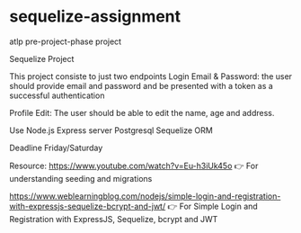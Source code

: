 # sequelize-assignment
atlp pre-project-phase project

Sequelize Project

This project consiste to just two endpoints
Login
Email & Password: the user should provide email and password and be presented with a token as a successful  authentication


Profile Edit: The user should be able to edit the name, age and address.

Use
Node.js
Express server
Postgresql
Sequelize ORM

Deadline Friday/Saturday

Resource: https://www.youtube.com/watch?v=Eu-h3iUk45o  👉 For understanding seeding and migrations

https://www.weblearningblog.com/nodejs/simple-login-and-registration-with-expressjs-sequelize-bcrypt-and-jwt/
 👉 For Simple Login and Registration with ExpressJS, Sequelize, bcrypt and JWT
